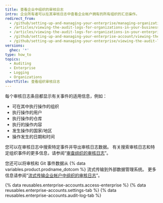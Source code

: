 ```yaml
---
title: 查看企业中组织的审核日志
intro: 企业所有者可以在其审核日志中查看企业帐户拥有的所有组织的汇总操作。
redirect_from:
  - /github/setting-up-and-managing-your-enterprise/managing-organizations-in-your-enterprise-account/viewing-the-audit-logs-for-organizations-in-your-enterprise-account
  - /articles/viewing-the-audit-logs-for-organizations-in-your-business-account
  - /articles/viewing-the-audit-logs-for-organizations-in-your-enterprise-account
  - /github/setting-up-and-managing-your-enterprise-account/viewing-the-audit-logs-for-organizations-in-your-enterprise-account
  - /github/setting-up-and-managing-your-enterprise/viewing-the-audit-logs-for-organizations-in-your-enterprise-account
versions:
  ghec: '*'
type: how_to
topics:
  - Auditing
  - Enterprise
  - Logging
  - Organizations
shortTitle: 查看组织审核日志
---
```


每个审核日志条目都显示有关事件的适用信息，例如：

- 可在其中执行操作的组织
- 执行操作的用户
- 执行操作的仓库
- 执行的操作内容
- 发生操作的国家/地区
- 操作发生的日期和时间

您可以在审核日志中搜索特定事件并导出审核日志数据。 有关搜索审核日志和特定组织事件的更多信息，请参阅“[审查组织的审核日志](/organizations/keeping-your-organization-secure/reviewing-the-audit-log-for-your-organization)”。

您还可以将审核和 Git 事件数据从 {% data variables.product.prodname_dotcom %} 流式传输到外部数据管理系统。 更多信息请参阅“[流式传输企业帐户中组织的审核日志](/admin/user-management/managing-organizations-in-your-enterprise/streaming-the-audit-logs-for-organizations-in-your-enterprise-account)”。

{% data reusables.enterprise-accounts.access-enterprise %}
{% data reusables.enterprise-accounts.settings-tab %}
{% data reusables.enterprise-accounts.audit-log-tab %}
